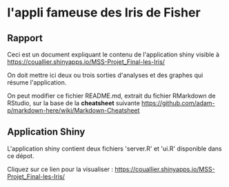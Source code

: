 l'appli fameuse des Iris de Fisher 
================

## Rapport 

Ceci est un document expliquant le contenu de l'application shiny visible à https://couallier.shinyapps.io/MSS-Projet_Final-les-Iris/

On doit mettre ici deux ou trois sorties d'analyses et des graphes qui résume l'application.

On peut modifier ce fichier README.md, extrait du fichier RMarkdown de RStudio, sur la base de la **cheatsheet** suivante
https://github.com/adam-p/markdown-here/wiki/Markdown-Cheatsheet


## Application Shiny

L'application shiny contient deux fichiers 'server.R' et 'ui.R' disponible dans ce dépot.

Cliquez sur ce lien pour la visualiser : https://couallier.shinyapps.io/MSS-Projet_Final-les-Iris/
